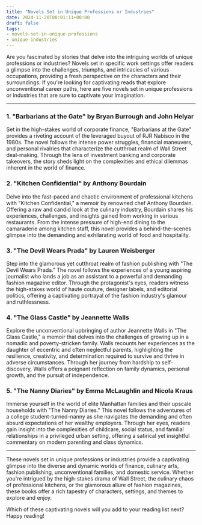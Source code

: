 ```yaml
---
title: "Novels Set in Unique Professions or Industries"
date: 2024-11-20T00:01:11+00:00
draft: false
tags:
- novels-set-in-unique-professions
- unique-industries
---
```


Are you fascinated by stories that delve into the intriguing worlds of unique professions or industries? Novels set in specific work settings offer readers a glimpse into the challenges, triumphs, and intricacies of various occupations, providing a fresh perspective on the characters and their surroundings. If you're looking for captivating reads that explore unconventional career paths, here are five novels set in unique professions or industries that are sure to captivate your imagination.

---

### 1. "Barbarians at the Gate" by Bryan Burrough and John Helyar

Set in the high-stakes world of corporate finance, "Barbarians at the Gate" provides a riveting account of the leveraged buyout of RJR Nabisco in the 1980s. The novel follows the intense power struggles, financial maneuvers, and personal rivalries that characterize the cutthroat realm of Wall Street deal-making. Through the lens of investment banking and corporate takeovers, the story sheds light on the complexities and ethical dilemmas inherent in the world of finance.

### 2. "Kitchen Confidential" by Anthony Bourdain

Delve into the fast-paced and chaotic environment of professional kitchens with "Kitchen Confidential," a memoir by renowned chef Anthony Bourdain. Offering a raw and candid look at the culinary industry, Bourdain shares his experiences, challenges, and insights gained from working in various restaurants. From the intense pressure of high-end dining to the camaraderie among kitchen staff, this novel provides a behind-the-scenes glimpse into the demanding and exhilarating world of food and hospitality.

### 3. "The Devil Wears Prada" by Lauren Weisberger

Step into the glamorous yet cutthroat realm of fashion publishing with "The Devil Wears Prada." The novel follows the experiences of a young aspiring journalist who lands a job as an assistant to a powerful and demanding fashion magazine editor. Through the protagonist's eyes, readers witness the high-stakes world of haute couture, designer labels, and editorial politics, offering a captivating portrayal of the fashion industry's glamour and ruthlessness.

### 4. "The Glass Castle" by Jeannette Walls

Explore the unconventional upbringing of author Jeannette Walls in "The Glass Castle," a memoir that delves into the challenges of growing up in a nomadic and poverty-stricken family. Walls recounts her experiences as the daughter of eccentric and often neglectful parents, highlighting the resilience, creativity, and determination required to survive and thrive in adverse circumstances. Through her journey from hardship to self-discovery, Walls offers a poignant reflection on family dynamics, personal growth, and the pursuit of independence.

### 5. "The Nanny Diaries" by Emma McLaughlin and Nicola Kraus

Immerse yourself in the world of elite Manhattan families and their upscale households with "The Nanny Diaries." This novel follows the adventures of a college student-turned-nanny as she navigates the demanding and often absurd expectations of her wealthy employers. Through her eyes, readers gain insight into the complexities of childcare, social status, and familial relationships in a privileged urban setting, offering a satirical yet insightful commentary on modern parenting and class dynamics.

---

These novels set in unique professions or industries provide a captivating glimpse into the diverse and dynamic worlds of finance, culinary arts, fashion publishing, unconventional families, and domestic service. Whether you're intrigued by the high-stakes drama of Wall Street, the culinary chaos of professional kitchens, or the glamorous allure of fashion magazines, these books offer a rich tapestry of characters, settings, and themes to explore and enjoy.

Which of these captivating novels will you add to your reading list next? Happy reading!